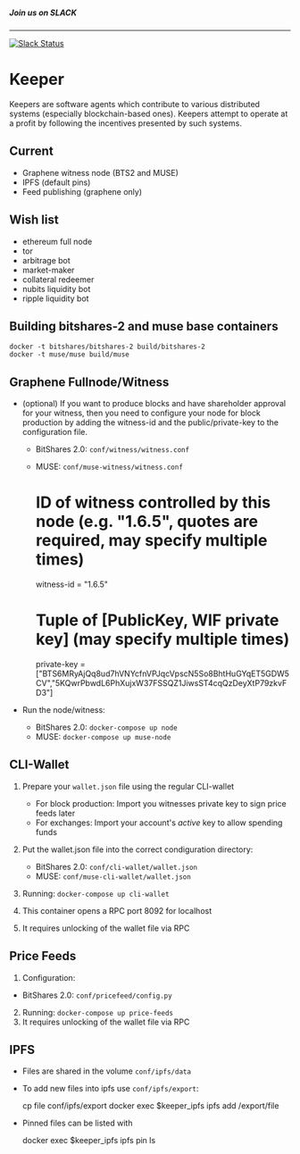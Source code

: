 ##### Join us on SLACK
------
[![Slack Status](http://slack.makerdao.com/badge.svg)](https:/slack.makerdao.com)


Keeper
======

Keepers are software agents which contribute to various distributed systems (especially blockchain-based ones). Keepers attempt to operate at a profit by following the incentives presented by such systems.

Current
---
* Graphene witness node (BTS2 and MUSE)
* IPFS (default pins)
* Feed publishing (graphene only)

Wish list
---------
 * ethereum full node
 * tor
 * arbitrage bot
 * market-maker
 * collateral redeemer
 * nubits liquidity bot
 * ripple liquidity bot

Building bitshares-2 and muse base containers
---------------------------------------------

    docker -t bitshares/bitshares-2 build/bitshares-2
    docker -t muse/muse build/muse

Graphene Fullnode/Witness
------------------------------
 * (optional) If you want to produce blocks and have shareholder approval for
   your witness, then you need to configure your node for block production by
   adding the witness-id and the public/private-key to the configuration file.

   * BitShares 2.0: `conf/witness/witness.conf`
   * MUSE: `conf/muse-witness/witness.conf`
     
     # ID of witness controlled by this node (e.g. "1.6.5", quotes are required, may specify multiple times)
     witness-id = "1.6.5"
     # Tuple of [PublicKey, WIF private key] (may specify multiple times)
     private-key = ["BTS6MRyAjQq8ud7hVNYcfnVPJqcVpscN5So8BhtHuGYqET5GDW5CV","5KQwrPbwdL6PhXujxW37FSSQZ1JiwsST4cqQzDeyXtP79zkvFD3"]

 * Run the node/witness:
 
   * BitShares 2.0: `docker-compose up node`
   * MUSE: `docker-compose up muse-node`

CLI-Wallet
-------------------------
 1. Prepare your `wallet.json` file using the regular CLI-wallet

    * For block production: Import you witnesses private key to sign price
      feeds later
    * For exchanges: Import your account's *active* key to allow spending funds

 2. Put the wallet.json file into the correct condiguration directory:

    * BitShares 2.0: `conf/cli-wallet/wallet.json`
    * MUSE: `conf/muse-cli-wallet/wallet.json`
 
 3. Running: `docker-compose up cli-wallet`
 4. This container opens a RPC port 8092 for localhost
 5. It requires unlocking of the wallet file via RPC

Price Feeds
-------------------------
 1. Configuration:

   * BitShares 2.0: `conf/pricefeed/config.py`

 2. Running: `docker-compose up price-feeds`
 3. It requires unlocking of the wallet file via RPC

IPFS
----
 * Files are shared in the volume `conf/ipfs/data`
 * To add new files into ipfs use `conf/ipfs/export`:

    cp file conf/ipfs/export
    docker exec $keeper_ipfs ipfs add /export/file

 * Pinned files can be listed with

    docker exec $keeper_ipfs ipfs pin ls


